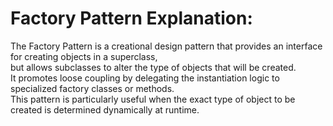 # Factory Pattern Explanation:

The Factory Pattern is a creational design pattern that provides an interface for creating objects in a
superclass, </br>
but allows subclasses to alter the type of objects that will be created. </br>
It promotes loose coupling by delegating the instantiation logic to specialized factory classes or methods. </br>
This pattern is particularly useful when the exact type of object to be created is determined dynamically at
runtime.</br>
